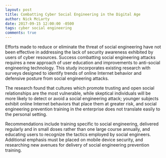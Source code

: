 ```yaml
---
layout: post
title: Combatting Cyber Social Engineering in the Digital Age
author: Nick McLarty
date: 2017-09-15 12:00:00 -0500
tags: cyber social engineering
comments: true
---
```


Efforts made to reduce or eliminate the threat of social engineering have not been effective in addressing the lack of security awareness exhibited by users of cyber resources.  Success combatting social engineering attacks requires a new approach of user education and improvements to anti-social engineering technology.  This study incorporates existing research with surveys designed to identify trends of online Internet behavior and defensive posture from social engineering attacks.  

The research found that cultures which promote trusting and open social relationships are the most vulnerable, while skeptical individuals will be more likely to detect or avoid a social engineering attack; younger subjects exhibit online Internet behaviors that place them at greater risk, and social engineering prevention training in the enterprise does not translate easily to the personal setting.  

Recommendations include training specific to social engineering, delivered regularly and in small doses rather than one large course annually, and educating users to recognize the tactics employed by social engineers.  Additional emphasis must be placed on mobile device security, and researching new avenues for delivery of social engineering prevention training.
